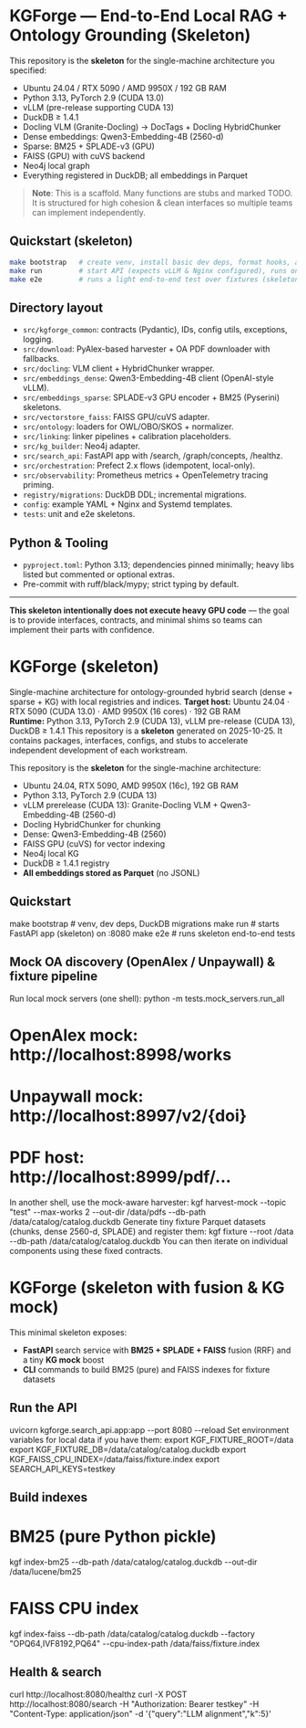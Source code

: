 
# KGForge — End-to-End Local RAG + Ontology Grounding (Skeleton)

This repository is the **skeleton** for the single-machine architecture you specified:
- Ubuntu 24.04 / RTX 5090 / AMD 9950X / 192 GB RAM
- Python 3.13, PyTorch 2.9 (CUDA 13.0)
- vLLM (pre-release supporting CUDA 13)
- DuckDB ≥ 1.4.1
- Docling VLM (Granite-Docling) → DocTags + Docling HybridChunker
- Dense embeddings: Qwen3-Embedding-4B (2560-d)
- Sparse: BM25 + SPLADE-v3 (GPU)
- FAISS (GPU) with cuVS backend
- Neo4j local graph
- Everything registered in DuckDB; all embeddings in Parquet

> **Note**: This is a scaffold. Many functions are stubs and marked TODO.
> It is structured for high cohesion & clean interfaces so multiple teams can implement independently.

## Quickstart (skeleton)

```bash
make bootstrap   # create venv, install basic dev deps, format hooks, apply DuckDB migrations
make run         # start API (expects vLLM & Nginx configured), runs on localhost:8080
make e2e         # runs a light end-to-end test over fixtures (skeleton)
```

## Directory layout

- `src/kgforge_common`: contracts (Pydantic), IDs, config utils, exceptions, logging.
- `src/download`: PyAlex-based harvester + OA PDF downloader with fallbacks.
- `src/docling`: VLM client + HybridChunker wrapper.
- `src/embeddings_dense`: Qwen3-Embedding-4B client (OpenAI-style vLLM).
- `src/embeddings_sparse`: SPLADE-v3 GPU encoder + BM25 (Pyserini) skeletons.
- `src/vectorstore_faiss`: FAISS GPU/cuVS adapter.
- `src/ontology`: loaders for OWL/OBO/SKOS + normalizer.
- `src/linking`: linker pipelines + calibration placeholders.
- `src/kg_builder`: Neo4j adapter.
- `src/search_api`: FastAPI app with /search, /graph/concepts, /healthz.
- `src/orchestration`: Prefect 2.x flows (idempotent, local-only).
- `src/observability`: Prometheus metrics + OpenTelemetry tracing priming.
- `registry/migrations`: DuckDB DDL; incremental migrations.
- `config`: example YAML + Nginx and Systemd templates.
- `tests`: unit and e2e skeletons.

## Python & Tooling

- `pyproject.toml`: Python 3.13; dependencies pinned minimally; heavy libs listed but commented or optional extras.
- Pre-commit with ruff/black/mypy; strict typing by default.

---

**This skeleton intentionally does not execute heavy GPU code** — the goal is to provide interfaces, contracts,
and minimal shims so teams can implement their parts with confidence.


<!-- merged from kgforge_skeleton (1).zip -->
# KGForge (skeleton)
Single-machine architecture for ontology-grounded hybrid search (dense + sparse + KG) with local registries and indices.
**Target host:** Ubuntu 24.04 · RTX 5090 (CUDA 13.0) · AMD 9950X (16 cores) · 192 GB RAM  
**Runtime:** Python 3.13, PyTorch 2.9 (CUDA 13), vLLM pre-release (CUDA 13), DuckDB ≥ 1.4.1
This repository is a **skeleton** generated on 2025-10-25. It contains packages, interfaces, configs, and stubs to accelerate
independent development of each workstream.

<!-- merged from kgforge_skeleton (2).zip -->
This repository is the **skeleton** for the single-machine architecture:
- Ubuntu 24.04, RTX 5090, AMD 9950X (16c), 192 GB RAM
- Python 3.13, PyTorch 2.9 (CUDA 13)
- vLLM prerelease (CUDA 13): Granite-Docling VLM + Qwen3-Embedding-4B (2560-d)
- Docling HybridChunker for chunking
- Dense: Qwen3-Embedding-4B (2560)
- FAISS GPU (cuVS) for vector indexing
- Neo4j local KG
- DuckDB ≥ 1.4.1 registry
- **All embeddings stored as Parquet** (no JSONL)
## Quickstart
make bootstrap   # venv, dev deps, DuckDB migrations
make run         # starts FastAPI app (skeleton) on :8080
make e2e         # runs skeleton end-to-end tests
## Mock OA discovery (OpenAlex / Unpaywall) & fixture pipeline
Run local mock servers (one shell):
python -m tests.mock_servers.run_all
# OpenAlex mock:  http://localhost:8998/works
# Unpaywall mock: http://localhost:8997/v2/{doi}
# PDF host:       http://localhost:8999/pdf/...
In another shell, use the mock-aware harvester:
kgf harvest-mock --topic "test" --max-works 2 --out-dir /data/pdfs --db-path /data/catalog/catalog.duckdb
Generate tiny fixture Parquet datasets (chunks, dense 2560-d, SPLADE) and register them:
kgf fixture --root /data --db-path /data/catalog/catalog.duckdb
You can then iterate on individual components using these fixed contracts.

<!-- merged from kgforge_skeleton (4).zip -->
# KGForge (skeleton with fusion & KG mock)
This minimal skeleton exposes:
- **FastAPI** search service with **BM25 + SPLADE + FAISS** fusion (RRF) and a tiny **KG mock** boost
- **CLI** commands to build BM25 (pure) and FAISS indexes for fixture datasets
## Run the API
uvicorn kgforge.search_api.app:app --port 8080 --reload
Set environment variables for local data if you have them:
export KGF_FIXTURE_ROOT=/data
export KGF_FIXTURE_DB=/data/catalog/catalog.duckdb
export KGF_FAISS_CPU_INDEX=/data/faiss/fixture.index
export SEARCH_API_KEYS=testkey
## Build indexes
# BM25 (pure Python pickle)
kgf index-bm25 --db-path /data/catalog/catalog.duckdb --out-dir /data/lucene/bm25
# FAISS CPU index
kgf index-faiss --db-path /data/catalog/catalog.duckdb --factory "OPQ64,IVF8192,PQ64" --cpu-index-path /data/faiss/fixture.index
## Health & search
curl http://localhost:8080/healthz
curl -X POST http://localhost:8080/search -H "Authorization: Bearer testkey" -H "Content-Type: application/json" -d '{"query":"LLM alignment","k":5}'
